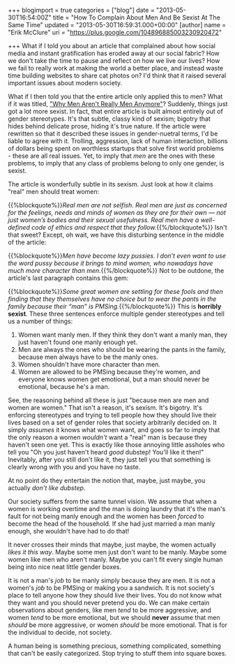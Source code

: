 +++
blogimport = true
categories = ["blog"]
date = "2013-05-30T16:54:00Z"
title = "How To Complain About Men And Be Sexist At The Same Time"
updated = "2013-05-30T16:59:31.000+00:00"
[author]
name = "Erik McClure"
uri = "https://plus.google.com/104896885003230920472"

+++
What if I told you about an article that complained about how social media and instant gratification has eroded away at our social fabric? How we don't take the time to pause and reflect on how we live our lives? How we fail to really work at making the world a better place, and instead waste time building websites to share cat photos on? I'd think that it raised several important issues about modern society.

What if I then told you that the entire article only applied this to men? What if it was titled, ["Why Men Aren't Really Men Anymore"](http://elitedaily.com/life/culture/why-men-arent-really-men-anymore/)? Suddenly, things just got a lot more sexist. In fact, that entire article is built almost entirely out of gender stereotypes. It's that subtle, classy kind of sexism; bigotry that hides behind delicate prose, hiding it's true nature. If the article were rewritten so that it described these issues in gender-nuetral terms, I'd be liable to agree with it. Trolling, aggression, lack of human interaction, billions of dollars being spent on worthless startups that solve first world problems - these are all real issues. Yet, to imply that *men* are the ones with these problems, to imply that any class of problems belong to only one gender, is sexist.

The article is wonderfully subtle in its sexism. Just look at how it claims "real" men should treat women:

{{%blockquote%}}*Real men are not selfish. Real men are just as concerned for the feelings, needs and minds of women as they are for their own — not just women’s bodies and their sexual usefulness. Real men have a well-defined code of ethics and respect that they follow.*{{%/blockquote%}}
Isn't that sweet? Except, oh wait, we have this disturbing sentence in the middle of the article:

{{%blockquote%}}*Men have become lazy pussies. I don’t even want to use the word pussy because it brings to mind women, who nowadays have much more character than men.*{{%/blockquote%}}
Not to be outdone, the article's last paragraph contains this gem:

{{%blockquote%}}*Some great women are settling for these fools and then finding that they themselves have no choice but to wear the pants in the family because their “man” is PMSing.*{{%/blockquote%}}
This is **horribly sexist**. These three sentences enforce multiple gender stereotypes and tell us a number of things:

  1. Women want manly men. If they think they don't want a manly man, they just haven't found one manly enough yet.
  1. Men are always the ones who should be wearing the pants in the family, because men always have to be the manly ones.
  1. Women shouldn't have more character than men.
  1. Women are allowed to be PMSing because they're women, and everyone knows women get emotional, but a man should never be emotional, because he's a man.

See, the reasoning behind all these is just "because men are men and women are women." That isn't a reason, it's sexism. It's bigotry. It's enforcing stereotypes and trying to tell people how they should live their lives based on a set of gender roles that society arbitrarily decided on. It simply *assumes* it knows what women want, and goes so far to imply that the only reason a women *wouldn't* want a "real" man is because they haven't seen one yet. This is exactly like those annoying little assholes who tell you "Oh you just haven't heard *good* dubstep! You'll like it then!" Inevitably, after you still don't like it, they just tell you that something is clearly wrong with you and you have no taste.

At no point do they entertain the notion that, maybe, just maybe, you actually *don't like dubstep*.

Our society suffers from the same tunnel vision. We assume that when a women is working overtime and the man is doing laundry that it's the man's fault for not being manly enough and the women has been *forced* to become the head of the household. If she had just married a man manly enough, she wouldn't have had to do that!

It never crosses their minds that maybe, just maybe, the women actually *likes it this way*. Maybe some men just don't want to be manly. Maybe some women like men who aren't manly. Maybe you can't fit every single human being into nice neat little gender boxes. 

It is not a man's *job* to be manly simply because they are men. It is not a women's *job* to be PMSing or making you a sandwich. It is not society's place to tell anyone how they should live their lives. You do not know what they want and you should never pretend you do. We can make certain observations about genders, like men *tend* to be more aggressive, and women *tend* to be more emotional, but we should **never** assume that men *should* be more aggressive, or women *should* be more emotional. That is for the individual to decide, not society.

A human being is something precious, something complicated, something that can't be easily categorized. Stop trying to stuff them into square boxes.
